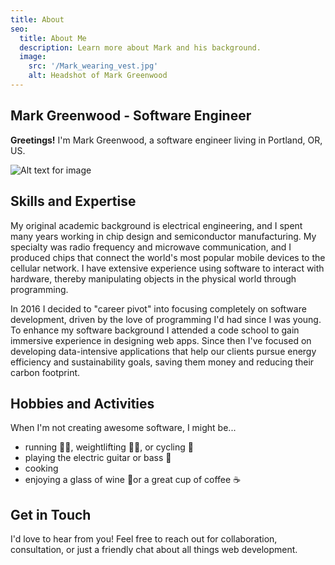 ```yaml
---
title: About
seo:
  title: About Me
  description: Learn more about Mark and his background.
  image:
    src: '/Mark_wearing_vest.jpg'
    alt: Headshot of Mark Greenwood
---
```

## Mark Greenwood - Software Engineer

**Greetings!** I'm Mark Greenwood, a software engineer living in Portland, OR, US.

![Alt text for image](/Mark_wearing_vest.jpg)

## Skills and Expertise

My original academic background is electrical engineering, and I spent many years 
working in chip design and semiconductor manufacturing. My specialty was radio frequency and 
microwave communication, and I produced chips that connect the world's most popular
mobile devices to the cellular network. I have extensive experience using software 
to interact with hardware, thereby manipulating objects in the physical world through programming.

In 2016 I decided to "career pivot" into focusing completely on software development, driven by the
love of programming I'd had since I was young. To enhance my software background I attended a code school
to gain immersive experience in designing web apps. Since then I've focused on developing data-intensive applications
that help our clients pursue energy efficiency and sustainability goals, saving them money and reducing their carbon footprint.

## Hobbies and Activities
When I'm not creating awesome software, I might be...
- running 🏃‍♂️, weightlifting 🏋️‍♀️, or cycling 🚴
- playing the electric guitar or bass 🎸
- cooking
- enjoying a glass of wine 🍷or a great cup of coffee ☕️

## Get in Touch

I'd love to hear from you! Feel free to reach out for collaboration, consultation, or just a friendly chat about all things web development.
